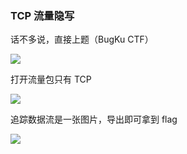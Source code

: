 ### TCP 流量隐写

话不多说，直接上题（BugKu CTF）

![](https://pic1.imgdb.cn/item/6780caf1d0e0a243d4f2fcf6.jpg)

打开流量包只有 TCP

![](https://pic1.imgdb.cn/item/6780cb05d0e0a243d4f2fd0d.jpg)

追踪数据流是一张图片，导出即可拿到 flag

![](https://pic1.imgdb.cn/item/6780cb1ad0e0a243d4f2fd24.jpg)